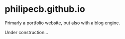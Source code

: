# philipecb.github.io

Primarly a portfolio website, but also with a blog engine.

Under construction...
